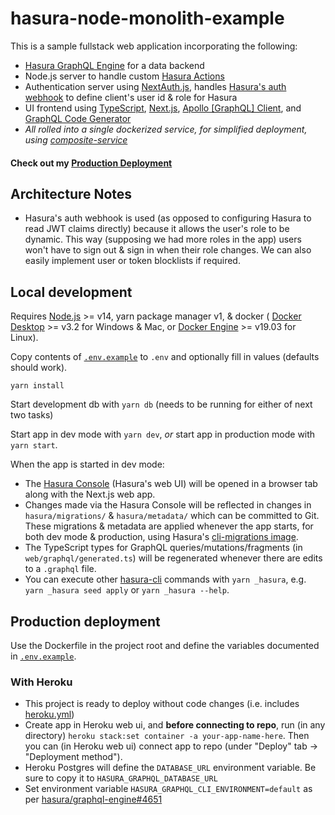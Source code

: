 # hasura-node-monolith-example

This is a sample fullstack web application incorporating the following:

- [Hasura GraphQL Engine](https://hasura.io/docs/latest/graphql/core/index.html) for a data backend
- Node.js server to handle custom [Hasura Actions](https://hasura.io/docs/latest/graphql/core/actions/index.html)
- Authentication server using [NextAuth.js](https://next-auth.js.org/), handles [Hasura's auth webhook](https://hasura.io/docs/latest/graphql/core/auth/authentication/webhook.html#configuring-webhook-mode) to define client's user id & role for Hasura
- UI frontend using [TypeScript](https://www.typescriptlang.org/), [Next.js](https://nextjs.org/), [Apollo \[GraphQL\] Client](https://www.apollographql.com/docs/react/), and [GraphQL Code Generator](https://www.graphql-code-generator.com/)
- _All rolled into a single dockerized service, for simplified deployment, using [composite-service](https://github.com/zenflow/composite-service)_

#### Check out my [Production Deployment](https://hasura-node-monolith-example.matthewbrunetti.com/)

## Architecture Notes

- Hasura's auth webhook is used (as opposed to configuring Hasura to read JWT claims directly)
  because it allows the user's role to be dynamic.
  This way (supposing we had more roles in the app) users won't have to sign out & sign in when their role changes.
  We can also easily implement user or token blocklists if required.

## Local development

Requires [Node.js](https://nodejs.org/en/) >= v14, yarn package manager v1, & docker ( [Docker Desktop](https://docs.docker.com/desktop/) >= v3.2 for Windows & Mac, or [Docker Engine](https://docs.docker.com/engine/) >= v19.03 for Linux).

Copy contents of [`.env.example`](./.env.example) to `.env` and optionally fill in values (defaults should work).

`yarn install`

Start development db with `yarn db` (needs to be running for either of next two tasks)

Start app in dev mode with `yarn dev`, *or* start app in production mode with `yarn start`.

When the app is started in dev mode:

- The [Hasura Console](https://hasura.io/docs/latest/graphql/core/hasura-cli/hasura_console.html)
(Hasura's web UI) will be opened in a browser tab along with the Next.js web app.
- Changes made via the Hasura Console will be reflected in changes in
`hasura/migrations/` & `hasura/metadata/` which can be committed to Git.
These migrations & metadata are applied whenever the app starts, for both dev mode & production,
using Hasura's [cli-migrations image](https://hasura.io/docs/latest/graphql/core/migrations/advanced/auto-apply-migrations.html).
- The TypeScript types for GraphQL queries/mutations/fragments (in `web/graphql/generated.ts`)
will be regenerated whenever there are edits to a `.graphql` file.
- You can execute other [hasura-cli](https://hasura.io/docs/latest/graphql/core/hasura-cli/index.html)
commands with `yarn _hasura`, e.g. `yarn _hasura seed apply` or `yarn _hasura --help`.

## Production deployment

Use the Dockerfile in the project root
and define the variables documented in [`.env.example`](./.env.example).

### With Heroku

- This project is ready to deploy without code changes (i.e. includes [heroku.yml](./heroku.yml))
- Create app in Heroku web ui, and **before connecting to repo**,
run (in any directory) `heroku stack:set container -a your-app-name-here`.
Then you can (in Heroku web ui) connect app to repo (under "Deploy" tab -> "Deployment method").
- Heroku Postgres will define the `DATABASE_URL` environment variable. Be sure to copy it to `HASURA_GRAPHQL_DATABASE_URL`
- Set environment variable `HASURA_GRAPHQL_CLI_ENVIRONMENT=default` as per
[hasura/graphql-engine#4651](https://github.com/hasura/graphql-engine/issues/4651#issuecomment-623414531)
